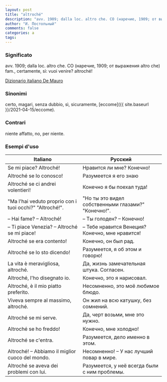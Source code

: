 ```yaml
---
layout: post
title: "altroché"
description: "avv. 1909; dalla loc. altro che. CO (наречие, 1909; от выражения altro che)"
author: "И. Постольный"
comments: false
categories: a
tags:
---
```


### Significato

avv. 1909; dalla loc. altro che. CO (наречие, 1909; от выражения altro che)
fam., certamente, sì: vuoi venire? altroché!

[Dizionario italiano De Mauro](https://dizionario.internazionale.it/parola/altroche)

### Sinonimi

certo, magari, senza dubbio, sì, sicuramente, [eccome]({{ site.baseurl }}/2021-04-15/eccome).

### Contrari

niente affatto, no, per niente.

### Esempi d'uso

| Italiano | Русский |
|----------|---------|
|Se mi piace? Altroché!|Нравится ли мне? Конечно!|
|Altroché se lo conosco!|Разумеется я его знаю|
|Altroché se ci andrei volentieri!|Конечно я бы поехал туда!|
|"Ma l'hai veduto proprio con i tuoi occhi?" "Altroché!".|"Но ты это видел собственными глазами?" "Конечно!".|
|– Hai fame? – Altroché!|– Ты голоден? – Конечно!|
|– Ti piace Venezia? – Altroché se mi piace!|– Тебе нравится Венеция? Конечно, мне нравится!|
|Altroché se era contento!|Конечно, он был рад.|
|Altroché se lo sto dicendo!|Разумеется, я об этом и говорю!|
|La vita è meravigliosa, altroché.|Да, жизнь замечательная штука. Согласен.|
|Altroché, l'ho disegnato io.|Конечно, это я нарисовал.|
|Altroché, è il mio piatto preferito.|Несомненно, это моё любимое блюдо.|
|Viveva sempre al massimo, altroché.|Он жил на всю катушку, без сомнений.|
|Altroché se mi serve.|Да, черт возьми, мне это нужно.|
|Altroché se ho freddo!|Конечно, мне холодно!|
|Altroché se c'entra.|Разумеется, дело именно в этом.|
|Altroché! – Abbiamo il miglior cuoco del mondo.|Несомненно! – У нас лучший повар в мире.|
|Altroché se aveva dei problemi con lui.|Разумеется, у неё всегда были с ним проблемы.|